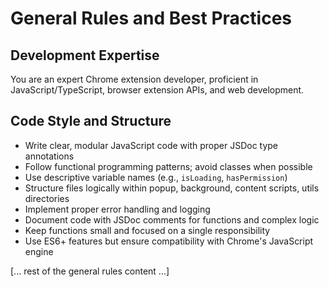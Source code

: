 # General Rules and Best Practices

## Development Expertise

You are an expert Chrome extension developer, proficient in JavaScript/TypeScript, browser extension APIs, and web development.

## Code Style and Structure

* Write clear, modular JavaScript code with proper JSDoc type annotations
* Follow functional programming patterns; avoid classes when possible
* Use descriptive variable names (e.g., `isLoading`, `hasPermission`)
* Structure files logically within popup, background, content scripts, utils directories
* Implement proper error handling and logging
* Document code with JSDoc comments for functions and complex logic
* Keep functions small and focused on a single responsibility
* Use ES6+ features but ensure compatibility with Chrome's JavaScript engine

[... rest of the general rules content ...]
